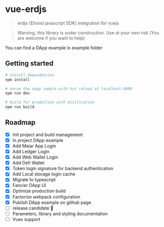 # vue-erdjs

> erdjs (Elrond javascript SDK) integration for vuejs

> Warning, this library is under construction. Use at your own risk (You are welcome if you want to help)

You can find a DApp example in example folder

## Getting started

``` bash
# install dependencies
npm install

# serve the dapp sample with hot reload at localhost:8080
npm run dev

# build for production with minification
npm run build
```

## Roadmap

- [x] Init project and build management
- [x] In project DApp example
- [x] Add Maiar App Login
- [x] Add Ledger Login
- [x] Add Web Wallet Login
- [x] Add Defi Wallet
- [x] Token login signature for backend authentication
- [x] Add Local storage login cache
- [x] Migrate to typescript
- [x] Fancier DApp UI
- [x] Optimize production build
- [x] Factorize webpack configuration
- [x] Publish DApp example on github page
- [ ] release candidate :tada:
- [ ] Parameters, library and styling documentation
- [ ] Vuex support

